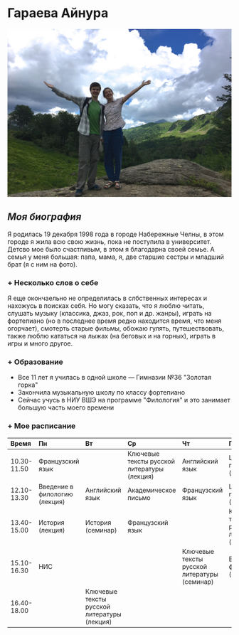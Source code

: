 # Гараева Айнура
![](https://github.com/Garaeva/hw1/blob/master/IMG_3312.jpg)
## *Моя биография*
Я родилась 19 декабря 1998 года в городе Набережные Челны, в этом городе я жила всю свою жизнь, пока не поступила в университет. Детсво мое было счастливым, в этом я благодарна своей семье. А семья у меня большая: папа, мама, я, две старшие сестры и младший брат (я с ним на фото). 
### + __Несколько слов о себе__
Я еще окончаельно не определилась в слбственных интересах и нахожусь в поисках себя. Но могу сказать, что я люблю читать, слушать музыку (классика, джаз, рок, поп и др. жанры), играть на фортепиано (но в последнее время редко находится время, что меня огорчает), смотерть старые фильмы, обожаю гулять, путешествовать, также люблю кататься на лыжах (на беговых и на горных), играть в игры и много другое.
### + __Образование__
- Все 11 лет я училась в одной школе — Гимназии №36 "Золотая горка"
- Закончила музыкальную школу по классу фортепиано
- Сейчас учусь в НИУ ВШЭ на программе "Филология" и это занимает большую часть моего времени
### + __Мое расписание__
Время|Пн|Вт|Ср|Чт|Пт|
:---|:---|:---|:---|:---|:---|
10.30-11.50|Французский язык| |Ключевые тексты русской литературы (лекция)| Английский язык| Цифровая грамотность (лекция)|
12.10-13.30|Введение в филологию (лекция)|Английский язык| Академическое письмо| Французский язык|Цифровая грамотность (семинар)|
13.40-15.00|История (лекция)|История (семинар)| Французский язык| |Ключевые тексты русской литературы (семинар)|
15.10-16.30|НИС| | |Ключевые тексты русской литературы (семинар)| Введение в филологию (семинар)| 
16.40-18.00| |Ключевые тексты русской литературы (лекция)| | | | 
